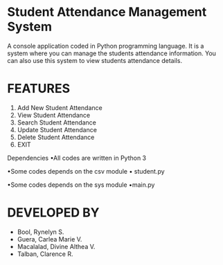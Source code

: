 # Student Attendance Management System

A console application coded in Python programming language. It is a system where you can manage the students attendance information. You can also use this system to view students attendance details.

# FEATURES
1. Add New Student Attendance
2. View Student Attendance
3. Search Student Attendance
4. Update Student Attendance
5. Delete Student Attendance
6. EXIT

Dependencies
•All codes are written in Python 3

•Some codes depends on the csv module
    • student.py
    
•Some codes depends on the sys module
    •main.py

# DEVELOPED BY

*  Bool, Rynelyn S.
*  Guera, Carlea Marie V.
*  Macalalad, Divine Althea V.
*  Talban, Clarence R.


